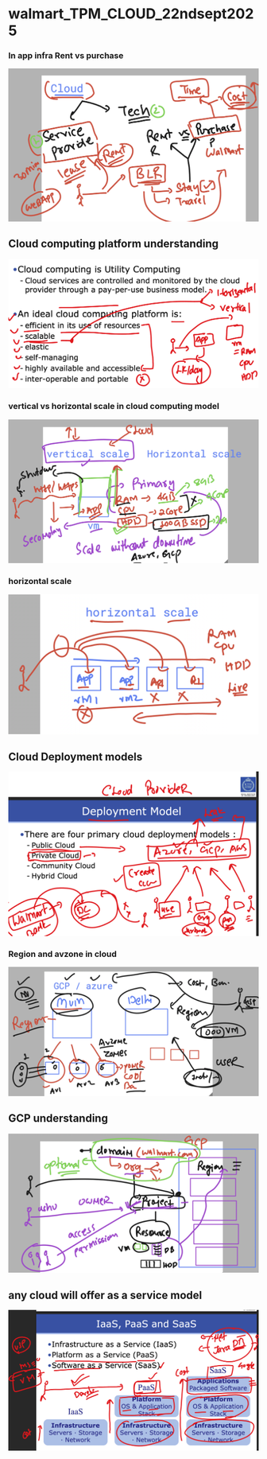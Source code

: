 # walmart_TPM_CLOUD_22ndsept2025

### In app infra  Rent vs purchase

<img src="cl1.png">


## Cloud computing platform understanding 

<img src="cl2.png">

### vertical vs horizontal scale in cloud computing model 

<img src="cl3.png">

### horizontal scale 

<img src="cl4.png">

## Cloud Deployment models 

<img src="cl5.png">

### Region and avzone in cloud 

<img src="cl6.png">

## GCP understanding 


<img src="cl7.png">

## any cloud will offer as a service model 

<img src="cl8.png">

